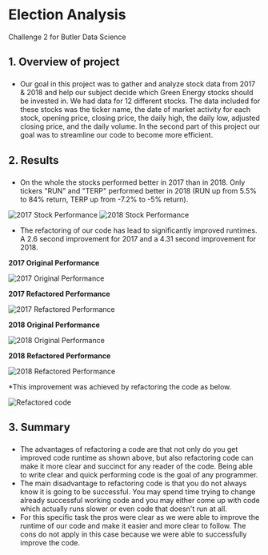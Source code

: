 # Election Analysis
Challenge 2 for Butler Data Science

## 1. Overview of project
### 
* Our goal in this project was to gather and analyze stock data from 2017 & 2018 and help our subject 
decide which Green Energy stocks should be invested in. We had data for 12 different stocks. The data included for these stocks was the ticker name, the date of market activity for each stock, opening price, closing price, the daily high, the daily low, adjusted closing price, and the daily volume. In the second part of this project our goal was to streamline our code to become more efficient.

## 2. Results
###
* On the whole the stocks performed better in 2017 than in 2018. Only tickers "RUN" and "TERP" performed better in 2018 (RUN up from 5.5% to 84% return, TERP up from -7.2% to -5% return).

![2017 Stock Performance](https://github.com/coxjack/VBAChallenge2/blob/main/Additional%20Supporting%20Images/2017%20All%20Stock%20Refactored%20Results.png)
![2018 Stock Performance](https://github.com/coxjack/VBAChallenge2/blob/main/Additional%20Supporting%20Images/2018%20All%20Stock%20Refactored%20Results.png)

* The refactoring of our code has lead to significantly improved runtimes. A 2.6 second improvement for 2017 and a 4.31 second improvement for 2018.

**2017 Original Performance**

![2017 Original Performance](https://github.com/coxjack/VBAChallenge2/blob/main/Additional%20Supporting%20Images/2017%20Original%20Code%20Time.png)

**2017 Refactored Performance**

![2017 Refactored Performance](https://github.com/coxjack/VBAChallenge2/blob/main/Resources/VBA_Challenge_2017.png)

**2018 Original Performance**

![2018 Original Performance](https://github.com/coxjack/VBAChallenge2/blob/main/Additional%20Supporting%20Images/2018%20Original%20Code%20Time.png)

**2018 Refactored Performance**

![2018 Refactored Performance](https://github.com/coxjack/VBAChallenge2/blob/main/Resources/VBA_Challenge_2018.png)

*This improvement was achieved by refactoring the code as below.

![Refactored code](https://github.com/coxjack/VBAChallenge2/blob/main/Additional%20Supporting%20Images/Refactored%20Code.png)

## 3. Summary
###
* The advantages of refactoring a code are that not only do you get improved code runtime as shown above, but also refactoring code can make it more clear and succinct for any reader of the code. Being able to write clear and quick performing code is the goal of any programmer.
* The main disadvantage to refactoring code is that you do not always know it is going to be successful. You may spend time trying to change already successful working code and you may either come up with code which actually runs slower or even code that doesn't run at all.
* For this specific task the pros were clear as we were able to improve the runtime of our code and make it easier and more clear to follow. The cons do not apply in this case because we were able to successfully improve the code.